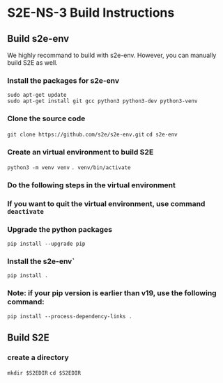 # S2E-NS-3 Build Instructions


## Build s2e-env
We highly recommand to build with s2e-env. However, you can manually build S2E as well. 

### Install the packages for s2e-env
    sudo apt-get update
    sudo apt-get install git gcc python3 python3-dev python3-venv

### Clone the source code
`git clone https://github.com/s2e/s2e-env.git`
`cd s2e-env`

### Create an virtual environment to build S2E
`python3 -m venv venv`
`. venv/bin/activate`

### Do the following steps in the virtual environment
### If you want to quit the virtual environment, use command `deactivate`

### Upgrade the python packages
`pip install --upgrade pip`

### Install the s2e-env`
`pip install .`

### Note: if your pip version is earlier than v19, use the following command:
`pip install --process-dependency-links .`


## Build S2E
### create a directory
`mkdir $S2EDIR`
`cd $S2EDIR`
